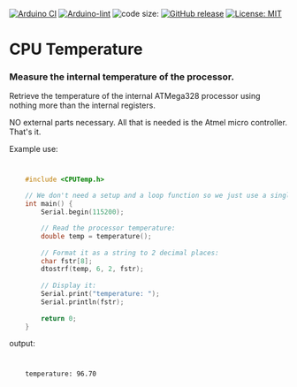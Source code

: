 [![Arduino CI](https://github.com/ripred/CPUTemp/workflows/Arduino%20CI/badge.svg)](https://github.com/marketplace/actions/arduino_ci)
[![Arduino-lint](https://github.com/ripred/CPUTemp/actions/workflows/arduino-lint.yml/badge.svg)](https://github.com/ripred/CPUTemp/actions/workflows/arduino-lint.yml)
![code size:](https://img.shields.io/github/languages/code-size/ripred/CPUTemp)
[![GitHub release](https://img.shields.io/github/release/ripred/CPUTemp.svg?maxAge=3600)](https://github.com/ripred/CPUTemp/releases)
[![License: MIT](https://img.shields.io/badge/license-MIT-blue.svg)](https://github.com/ripred/CPUTemp/blob/master/LICENSE)

# CPU Temperature

### Measure the internal temperature of the processor.

Retrieve the temperature of the internal ATMega328 processor using nothing more than the internal registers.

NO external parts necessary.  All that is needed is the Atmel micro controller.  That's it.

Example use:

#
```cpp
    #include <CPUTemp.h>
    
    // We don't need a setup and a loop function so we just use a single main:
    int main() {
        Serial.begin(115200);

        // Read the processor temperature:
        double temp = temperature();
    
        // Format it as a string to 2 decimal places:
        char fstr[8];
        dtostrf(temp, 6, 2, fstr);
    
        // Display it:
        Serial.print("temperature: ");
        Serial.println(fstr);
    
        return 0;
    }
```

output:

#
```
    temperature: 96.70
```
